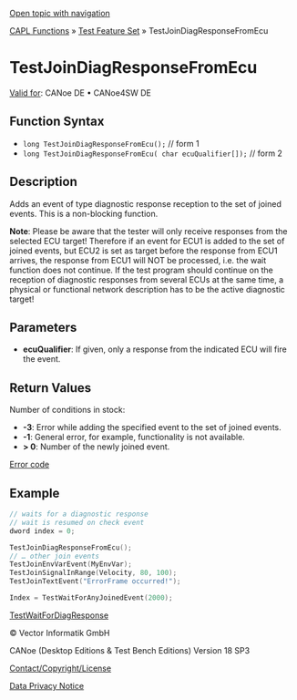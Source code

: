 [Open topic with navigation](../../../../../CANoeDEFamily.htm#Topics/CAPLFunctions/Test/Functions/CAPLfunctionTestJoinDiagResponseFromEcu.md)

[CAPL Functions](../../CAPLfunctions.md) » [Test Feature Set](../CAPLfunctionsTFSOverview.md) » TestJoinDiagResponseFromEcu

# TestJoinDiagResponseFromEcu

[Valid for](../../../Shared/FeatureAvailability.md): CANoe DE • CANoe4SW DE

## Function Syntax

- `long TestJoinDiagResponseFromEcu();` // form 1
- `long TestJoinDiagResponseFromEcu( char ecuQualifier[]);` // form 2

## Description

Adds an event of type diagnostic response reception to the set of joined events. This is a non-blocking function.

**Note**: Please be aware that the tester will only receive responses from the selected ECU target! Therefore if an event for ECU1 is added to the set of joined events, but ECU2 is set as target before the response from ECU1 arrives, the response from ECU1 will NOT be processed, i.e. the wait function does not continue. If the test program should continue on the reception of diagnostic responses from several ECUs at the same time, a physical or functional network description has to be the active diagnostic target!

## Parameters

- **ecuQualifier**: If given, only a response from the indicated ECU will fire the event.

## Return Values

Number of conditions in stock:

- **-3**: Error while adding the specified event to the set of joined events.
- **-1**: General error, for example, functionality is not available.
- **> 0**: Number of the newly joined event.

[Error code](../../Diagnostics/CAPLfunctionsDiagnosticsErrorCode.md)

## Example

```c
// waits for a diagnostic response
// wait is resumed on check event
dword index = 0;

TestJoinDiagResponseFromEcu();
// … other join events
TestJoinEnvVarEvent(MyEnvVar);
TestJoinSignalInRange(Velocity, 80, 100);
TestJoinTextEvent("ErrorFrame occurred!");

Index = TestWaitForAnyJoinedEvent(2000);
```

[TestWaitForDiagResponse](CAPLfunctionTestWaitForDiagResponse.md)

© Vector Informatik GmbH

CANoe (Desktop Editions & Test Bench Editions) Version 18 SP3

[Contact/Copyright/License](../../../Shared/ContactCopyrightLicense.md)

[Data Privacy Notice](https://www.vector.com/int/en/company/get-info/privacy-policy/)